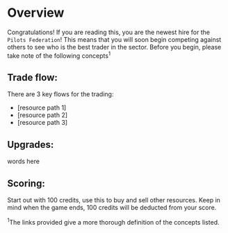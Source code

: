 # Overview
Congratulations! If you are reading this, you are the newest hire for the `Pilots Federation`!
This means that you will soon begin competing against others to see who is the best trader in the sector.
Before you begin, please take note of the following concepts<sup>1</sup>

## Trade flow:
There are 3 key flows for the trading:
- [resource path 1]
- [resource path 2]
- [resource path 3]

## Upgrades:
words here

## Scoring:
Start out with 100 credits, use this to buy and sell other resources. Keep in mind when the game ends,
100 credits will be deducted from your score. 



<sup>1</sup>The links provided give a more thorough definition of the concepts listed.